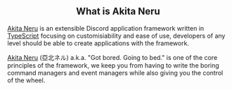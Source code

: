 <h2 align="center">What is Akita Neru</h2>

[Akita Neru] is an extensible Discord application framework written in [TypeScript] focusing on customisiability and ease of use, developers of any level should be able to create applications with the framework.

[Akita Neru] (亞北ネル) a.k.a. "Got bored. Going to bed." is one of the core principles of the framework, we keep you from having to write the boring command managers and event managers while also giving you the control of the wheel.

<!-- What is Akita Neru -->
[akita neru]: https://vocaloid.fandom.com/wiki/Akita_Neru
[discord]: https://discord.com
[typescript]: https://www.typescriptlang.org
